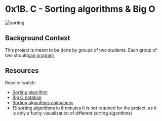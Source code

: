 # 0x1B. C - Sorting algorithms & Big O
![sorting](https://s3.amazonaws.com/intranet-projects-files/holbertonschool-low_level_programming/248/willy-wonka.png)
## Background Context
This project is meant to be done by groups of two students. Each group of two should[pair program](https://alx-intranet.hbtn.io/rltoken/gIcHRL9I7i1lw2CTAll37A)
## Resources
Read or watch:

- [Sorting algorithm](https://alx-intranet.hbtn.io/rltoken/-j5MKLBlzZAC2RfJ5DTBIg)
- [Big O notation](https://alx-intranet.hbtn.io/rltoken/WRvrE2BaNVQFssHiUATTrw)
- [Sorting algorithms animations](https://alx-intranet.hbtn.io/rltoken/ol0P7NbYVb5R31iOv4Q40A)
- [15 sorting algorithms in 6 minutes](https://alx-intranet.hbtn.io/rltoken/_I0aEvhfJ66Xyob6dd9Utw) It is not required for the project, as it is only a funny visualization of different sorting algorithms)
